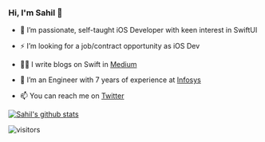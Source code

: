 ### Hi, I'm Sahil 👋


- 🔭 I’m passionate, self-taught iOS Developer with keen interest in SwiftUI 
- ⚡ I’m looking for a job/contract opportunity as iOS Dev
- ✍🏻 I write blogs on Swift in [Medium](https://medium.com/@SahilSatralkar_18053)
- 🍁 I’m an Engineer with 7 years of experience at [Infosys](https://github.com/Infosys)


- 📫 You can reach me on [Twitter](https://twitter.com/sahilsatralkar)


[![Sahil's github stats](https://github-readme-stats.vercel.app/api?username=sahilsatralkar&bg_color=161b22&text_color=ffffff)](https://github.com/anuraghazra/github-readme-stats)

![visitors](https://visitor-badge.laobi.icu/badge?page_id=sahilsatralkar)<br/>
